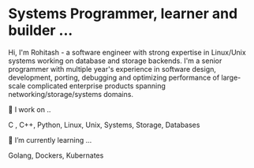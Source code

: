 # Systems Programmer, learner and builder ...

Hi, I'm Rohitash - a software engineer with strong expertise in Linux/Unix systems working on database and storage backends. I'm a senior programmer with multiple year's experience in software design, development, porting, debugging and optimizing performance of large-scale complicated enterprise products spanning networking/storage/systems domains.

🔭 I work on ..

C , C++, Python, Linux, Unix, Systems, Storage, Databases

🌱 I’m currently learning ...

Golang, Dockers, Kubernates



<!--
**prohit99/prohit99** is a ✨ _special_ ✨ repository because its `README.md` (this file) appears on your GitHub profile.

Here are some ideas to get you started:

- 🔭 I’m currently working on ...

- 🌱 I’m currently learning ...

- 👯 I’m looking to collaborate on ...

- 🤔 I’m looking for help with ...

- 💬 Ask me about ...

- 📫 How to reach me: ...

- 😄 Pronouns: ...

- ⚡ Fun fact: ...
-->
